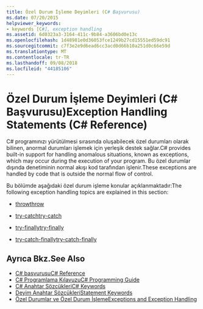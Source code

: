```yaml
---
title: Özel Durum İşleme Deyimleri (C# Başvurusu)
ms.date: 07/20/2015
helpviewer_keywords:
- keywords [C#], exception handling
ms.assetid: 6d0323a3-3164-411c-9b84-a3606bd0e13c
ms.openlocfilehash: 1d48981e0d36053fce1249b27cd15551ed59dc91
ms.sourcegitcommit: c7f3e2e9d6ead6cc3acd0d66b10a251d0c66e59d
ms.translationtype: MT
ms.contentlocale: tr-TR
ms.lasthandoff: 09/08/2018
ms.locfileid: "44185106"
---
```

# <a name="exception-handling-statements-c-reference"></a><span data-ttu-id="2ebb3-102">Özel Durum İşleme Deyimleri (C# Başvurusu)</span><span class="sxs-lookup"><span data-stu-id="2ebb3-102">Exception Handling Statements (C# Reference)</span></span>
<span data-ttu-id="2ebb3-103">C# programınızı yürütülmesi sırasında oluşabilecek özel durumları olarak bilinen, anormal durumları işlemek için yerleşik destek sağlar.</span><span class="sxs-lookup"><span data-stu-id="2ebb3-103">C# provides built-in support for handling anomalous situations, known as exceptions, which may occur during the execution of your program.</span></span> <span data-ttu-id="2ebb3-104">Bu özel durumlar dışında denetiminin normal akışı kod tarafından işlenir.</span><span class="sxs-lookup"><span data-stu-id="2ebb3-104">These exceptions are handled by code that is outside the normal flow of control.</span></span>  
  
 <span data-ttu-id="2ebb3-105">Bu bölümde aşağıdaki özel durum işleme konular açıklanmaktadır:</span><span class="sxs-lookup"><span data-stu-id="2ebb3-105">The following exception handling topics are explained in this section:</span></span>  
  
-   [<span data-ttu-id="2ebb3-106">throw</span><span class="sxs-lookup"><span data-stu-id="2ebb3-106">throw</span></span>](../../../csharp/language-reference/keywords/throw.md)  
  
-   [<span data-ttu-id="2ebb3-107">try-catch</span><span class="sxs-lookup"><span data-stu-id="2ebb3-107">try-catch</span></span>](../../../csharp/language-reference/keywords/try-catch.md)  
  
-   [<span data-ttu-id="2ebb3-108">try-finally</span><span class="sxs-lookup"><span data-stu-id="2ebb3-108">try-finally</span></span>](../../../csharp/language-reference/keywords/try-finally.md)  
  
-   [<span data-ttu-id="2ebb3-109">try-catch-finally</span><span class="sxs-lookup"><span data-stu-id="2ebb3-109">try-catch-finally</span></span>](../../../csharp/language-reference/keywords/try-catch-finally.md)  
  
## <a name="see-also"></a><span data-ttu-id="2ebb3-110">Ayrıca Bkz.</span><span class="sxs-lookup"><span data-stu-id="2ebb3-110">See Also</span></span>  

- [<span data-ttu-id="2ebb3-111">C# başvurusu</span><span class="sxs-lookup"><span data-stu-id="2ebb3-111">C# Reference</span></span>](../../../csharp/language-reference/index.md)  
- [<span data-ttu-id="2ebb3-112">C# Programlama Kılavuzu</span><span class="sxs-lookup"><span data-stu-id="2ebb3-112">C# Programming Guide</span></span>](../../../csharp/programming-guide/index.md)  
- [<span data-ttu-id="2ebb3-113">C# Anahtar Sözcükleri</span><span class="sxs-lookup"><span data-stu-id="2ebb3-113">C# Keywords</span></span>](../../../csharp/language-reference/keywords/index.md)  
- [<span data-ttu-id="2ebb3-114">Deyim Anahtar Sözcükleri</span><span class="sxs-lookup"><span data-stu-id="2ebb3-114">Statement Keywords</span></span>](../../../csharp/language-reference/keywords/statement-keywords.md)  
- [<span data-ttu-id="2ebb3-115">Özel Durumlar ve Özel Durum İşleme</span><span class="sxs-lookup"><span data-stu-id="2ebb3-115">Exceptions and Exception Handling</span></span>](../../../csharp/programming-guide/exceptions/index.md)
